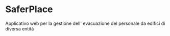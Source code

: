 # SaferPlace
Applicativo web per la gestione dell' evacuazione del personale da edifici di diversa entità
